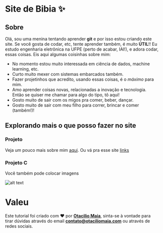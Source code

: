 # Site de Bibia ✨


## Sobre

Olá, sou uma menina tentando aprender **git** e por isso estou criando este site. Se você gosta de codar, etc, tente aprender também, é muito **ÚTIL**!!
Eu estudo engenharia eletrônica na UFPE (perto de acabar, IAI!), e adora codar, essas coisas. Eis aqui algumas coisinhas sobre mim:

- No momento estou muito interessada em ciência de dados, machine learning, etc. 
- Curto muito mexer com sistemas embarcados também.
- Fazer projetinhos que acredito, usando essas coisas, é o *máximo* para mim. 
- Amo aprender coisas novas, relacionadas a inovação e tecnologia. Então se quiser me chamar para algo do tipo, tô aqui!
- Gosto muito de sair com os migos pra comer, beber, dançar.
- Gosto muito de sair com meu filho para correr, brincar e comer (também!)!

## Explorando mais o que posso fazer no site

### Projeto 

 Veja um pouco mais sobre mim [aqui](/INSTRUCTIONS.md).
 Ou vá pra esse site [links](https://github.com/hackgrrrl)



### Projeto C

Você também pode colocar imagens 

![alt text](http://pudim.com.br/pudim.jpg "Pudim")

# Valeu

Este tutorial foi criado com ❤️ por [**Otacilio Maia**](otaciliomaia.com), sinta-se à vontade para tirar dúvidas através do email **contato@otaciliomaia.com** ou através de redes sociais.
